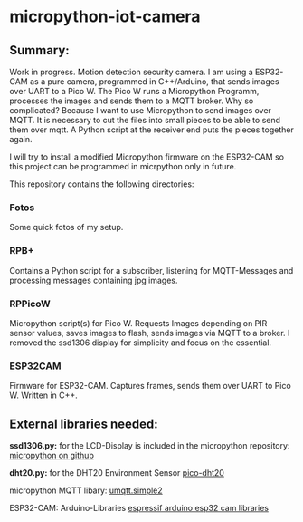 # micropython-iot-camera

## Summary:
Work in progress. Motion detection security camera. I am using a ESP32-CAM as a pure camera, programmed in C++/Arduino, that sends images over UART to a Pico W. The Pico W runs a Micropython Programm, processes the images and sends them to a MQTT broker. Why so complicated? Because I want to use Micropython to send images over MQTT. It is necessary to cut the files into small pieces to be able to send them over mqtt. A Python script at the receiver end puts the pieces together again. 

I will try to install a modified Micropython firmware on the ESP32-CAM so this project can be programmed in micrpython only in future.

This repository contains the following directories:

### Fotos
Some quick fotos of my setup.

### RPB+
Contains a Python script for a subscriber, listening for MQTT-Messages and processing messages containing jpg images. 

### RPPicoW
Micropython script(s) for Pico W. Requests Images depending on PIR sensor values, saves images to flash, sends images via MQTT to a broker. I removed the ssd1306 display for simplicity and focus on the essential.

### ESP32CAM
Firmware for ESP32-CAM. Captures frames, sends them over UART to Pico W. Written in C++.


## External libraries needed:

__ssd1306.py:__ 
for the LCD-Display
is included in the micropython repository: 
[micropython on github](https://github.com/micropython/micropython)

__dht20.py:__
for the DHT20 Environment Sensor
[pico-dht20](https://github.com/flrrth/pico-dht20)

micropython MQTT libary:
[umqtt.simple2](https://github.com/fizista/micropython-umqtt.simple2)

ESP32-CAM:
Arduino-Libraries
[espressif arduino esp32 cam libraries](https://github.com/espressif/arduino-esp32/tree/master/libraries/ESP32/examples/Camera/CameraWebServer)

